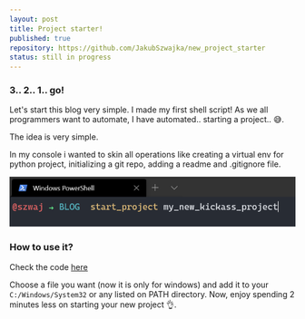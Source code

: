 ```yaml
---
layout: post
title: Project starter!
published: true
repository: https://github.com/JakubSzwajka/new_project_starter
status: still in progress
---
```


### 3.. 2.. 1.. go!

Let's start this blog very simple. I made my first shell script! As we all programmers want to automate, I have automated.. starting a project.. 😅.  

The idea is very simple. 

In my console i wanted to skin all operations like creating a virtual env for python project, initializing a git repo, adding a readme and .gitignore file. 

![image](https://github.com/JakubSzwajka/JakubSzwajka.github.io/blob/master/_posts/_images/project_starter_1.png?raw=true)

### How to use it? 

Check the code [here](https://github.com/JakubSzwajka/new_project_starter)

Choose a file you want (now it is only for windows) and add it to your ```C:/Windows/System32``` or any listed on PATH directory. Now, enjoy spending 2 minutes less on starting your new project 👌.

